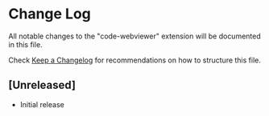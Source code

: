 # Change Log

All notable changes to the "code-webviewer" extension will be documented in this file.

Check [Keep a Changelog](http://keepachangelog.com/) for recommendations on how to structure this file.

## [Unreleased]

- Initial release